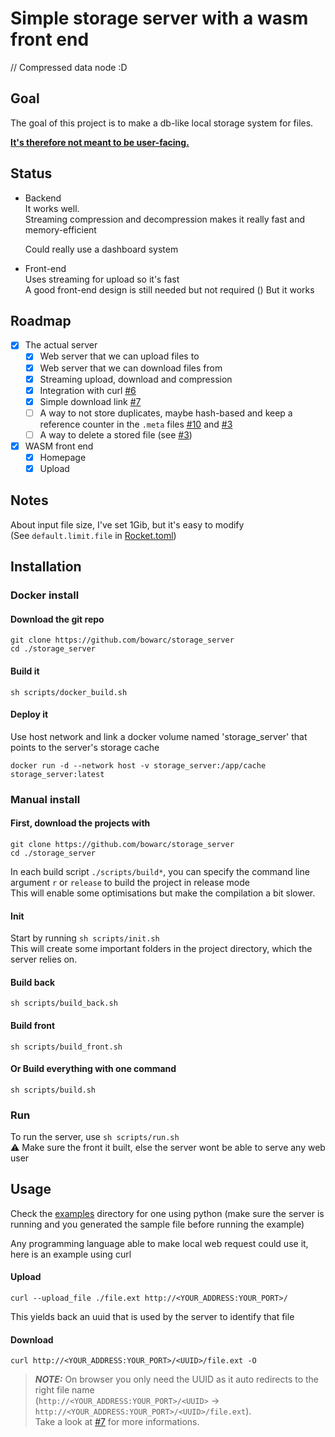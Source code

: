 # Simple storage server with a wasm front end

// Compressed data node :D

## Goal

The goal of this project is to make a db-like local storage system for files.  

<u>**It's therefore not meant to be user-facing.**</u>  

## Status

- Backend  
    It works well.  
    Streaming compression and decompression makes it really fast and memory-efficient

    Could really use a dashboard system

- Front-end  
    Uses streaming for upload so it's fast  
    A good front-end design is still needed but not required ()
    But it works  

## Roadmap
- [x] The actual server
    - [x] Web server that we can upload files to
    - [x] Web server that we can download files from
    - [x] Streaming upload, download and compression
    - [x] Integration with curl [#6](https://github.com/Bowarc/storage_server/issues/6)
    - [x] Simple download link [#7](https://github.com/Bowarc/storage_server/issues/7)
    - [ ] A way to not store duplicates, maybe hash-based and keep a reference counter in the `.meta` files [#10](https://github.com/Bowarc/storage_server/issues/10) and [#3](https://github.com/Bowarc/storage_server/issues/3)
    - [ ] A way to delete a stored file (see [#3](https://github.com/Bowarc/storage_server/issues/3))
- [x] WASM front end
    - [x] Homepage
    - [x] Upload 

## Notes

About input file size, I've set 1Gib, but it's easy to modify  
(See `default.limit.file` in [Rocket.toml](./Rocket.toml))

## Installation

### Docker install

#### Download the git repo

```console
git clone https://github.com/bowarc/storage_server
cd ./storage_server
```
#### Build it

```console
sh scripts/docker_build.sh
```

#### Deploy it
Use host network and link a docker volume named 'storage_server' that points to the server's storage cache 
```console
docker run -d --network host -v storage_server:/app/cache storage_server:latest 
```

### Manual install

#### First, download the projects with

```console
git clone https://github.com/bowarc/storage_server
cd ./storage_server
```

In each build script `./scripts/build*`, you can specify the command line argument `r` or `release` to build the project in release mode  
This will enable some optimisations but make the compilation a bit slower.

#### Init
Start by running `sh scripts/init.sh`  
This will create some important folders in the project directory, which the server relies on.


#### Build back
`sh scripts/build_back.sh`

#### Build front
`sh scripts/build_front.sh`

#### Or Build everything with one command
`sh scripts/build.sh`

### Run
To run the server, use `sh scripts/run.sh`  
⚠️ Make sure the front it built, else the server wont be able to serve any web user

## Usage

Check the [examples](./examples) directory for one using python (make sure the server is running and you generated the sample file before running the example)

Any programming language able to make local web request could use it, here is an example using curl

#### Upload

```console
curl --upload_file ./file.ext http://<YOUR_ADDRESS:YOUR_PORT>/
```
This yields back an uuid that is used by the server to identify that file

#### Download

```console
curl http://<YOUR_ADDRESS:YOUR_PORT>/<UUID>/file.ext -O
```

> **_NOTE:_** On browser you only need the UUID as it auto redirects to the right file name  
(```http://<YOUR_ADDRESS:YOUR_PORT>/<UUID>``` -> ```http://<YOUR_ADDRESS:YOUR_PORT>/<UUID>/file.ext```).  
    Take a look at [#7](https://github.com/Bowarc/storage_server/issues/7) for more informations.
